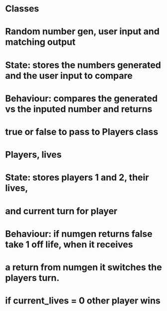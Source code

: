 # Classes

# Random number gen, user input and matching output
# State: stores the numbers generated and the user input to compare
# Behaviour: compares the generated vs the inputed number and returns
# true or false to pass to Players class 

# Players, lives
# State: stores players 1 and 2, their lives, 
# and current turn for player
# Behaviour: if numgen returns false take 1 off life, when it receives
# a return from numgen it switches the players turn. 
# if current_lives = 0 other player wins